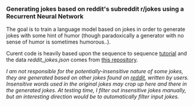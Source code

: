 ### Generating jokes based on reddit's subreddit r/jokes using a Recurrent Neural Network

The goal is to train a language model based on jokes in order to generate jokes with some hint of humor (though paradoxically a generator with no sense of humor is sometimes humorous..).

Curent code is heavily based upon the sequence to sequence [tutorial](http://pytorch.org/tutorials/intermediate/seq2seq_translation_tutorial.html) and the data *reddit_jokes.json* comes from [this repository](https://github.com/taivop/joke-dataset).

*I am not responsible for the potentially-insensitive nature of some jokes, they are generated based on other jokes found on [reddit](reddit.com), written by users. Insensitive words used in the original jokes may crop up here and there in the generated jokes. At testing time, I filter out insensitive jokes manually, but an interesting direction would be to automatically filter input jokes.*
